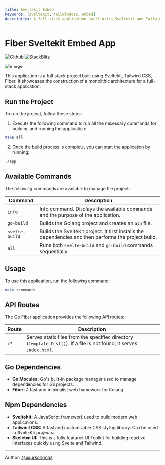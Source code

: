 ```yaml
---
title: Sveltekit Embed
keywords: [sveltekit, tailwindcss, embed]
description: A full-stack application built using Sveltekit and Tailwind CSS.
---
```


# Fiber Sveltekit Embed App

[![Github](https://img.shields.io/static/v1?label=&message=Github&color=2ea44f&style=for-the-badge&logo=github)](https://github.com/khulnasoft/recipes/tree/master/sveltekit-embed) [![StackBlitz](https://img.shields.io/static/v1?label=&message=StackBlitz&color=2ea44f&style=for-the-badge&logo=StackBlitz)](https://stackblitz.com/github/khulnasoft/recipes/tree/master/sveltekit-embed)

![image](https://github.com/khulnasoft/recipes/assets/40540244/2aa084b8-9bbc-46f3-9759-930857429f05)

This application is a full-stack project built using Sveltekit, Tailwind CSS, Fiber. It showcases the construction of a monolithic architecture for a full-stack application.

## Run the Project

To run the project, follow these steps:

1. Execute the following command to run all the necessary commands for building and running the application:

```bash
make all
```
2. Once the build process is complete, you can start the application by running:
```bash
./app
```


## Available Commands
The following commands are available to manage the project:


| Command | Description |
| --- | --- |
| `info` | Info command. Displays the available commands and the purpose of the application. |
| `go-build` | Builds the Golang project and creates an `app` file. |
| `svelte-build` | Builds the SvelteKit project. It first installs the dependencies and then performs the project build. |
| `all` | Runs both `svelte-build` and `go-build` commands sequentially. |

## Usage

To use this application, run the following command:

```bash
make <command>
```


API Routes
----------

The Go Fiber application provides the following API routes:

| Route | Description |
| --- | --- |
| `/*` | Serves static files from the specified directory (`template.Dist()`). If a file is not found, it serves `index.html`. |

Go Dependencies
---------------

-   **Go Modules:** Go's built-in package manager used to manage dependencies for Go projects.
-   **Fiber:** A fast and minimalist web framework for Golang.

Npm Dependencies
----------------

-   **SvelteKit:** A JavaScript framework used to build modern web applications.
-   **Tailwind CSS:** A fast and customizable CSS styling library. Can be used in SvelteKit projects.
-   **Skeleton UI:** This is a fully featured UI Toolkit for building reactive interfaces quickly using Svelte and Tailwind.

----------------

Author: [@ugurkorkmaz](https://github.com/ugurkorkmaz)

